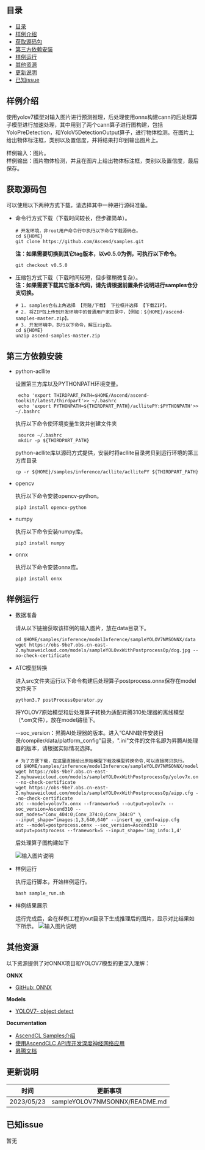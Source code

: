 
## 目录

- [目录](#目录)
- [样例介绍](#样例介绍)
- [获取源码包](#获取源码包)
- [第三方依赖安装](#第三方依赖安装)
- [样例运行](#样例运行)
- [其他资源](#其他资源)
- [更新说明](#更新说明)
- [已知issue](#已知issue)
    
## 样例介绍

使用yolov7模型对输入图片进行预测推理，后处理使用onnx构建cann的后处理算子模型进行加速处理，其中用到了两个cann算子进行图构建，包括YoloPreDetection，和YoloV5DetectionOutput算子，进行物体检测。在图片上给出物体标注框，类别以及置信度，并将结果打印到输出图片上。
  
样例输入：图片。    
样例输出：图片物体检测，并且在图片上给出物体标注框，类别以及置信度，最后保存。

## 获取源码包
    
 可以使用以下两种方式下载，请选择其中一种进行源码准备。

 - 命令行方式下载（下载时间较长，但步骤简单）。

   ```    
   # 开发环境，非root用户命令行中执行以下命令下载源码仓。    
   cd ${HOME}     
   git clone https://github.com/Ascend/samples.git
   ```
   **注：如果需要切换到其它tag版本，以v0.5.0为例，可执行以下命令。**
   ```
   git checkout v0.5.0
   ```   
 - 压缩包方式下载（下载时间较短，但步骤稍微复杂）。   
   **注：如果需要下载其它版本代码，请先请根据前置条件说明进行samples仓分支切换。**   
   ``` 
   # 1. samples仓右上角选择 【克隆/下载】 下拉框并选择 【下载ZIP】。    
   # 2. 将ZIP包上传到开发环境中的普通用户家目录中，【例如：${HOME}/ascend-samples-master.zip】。     
   # 3. 开发环境中，执行以下命令，解压zip包。     
   cd ${HOME}    
   unzip ascend-samples-master.zip
   ```

## 第三方依赖安装

- python-acllite

   设置第三方库以及PYTHONPATH环境变量。
    
   ```   
    echo 'export THIRDPART_PATH=$HOME/Ascend/ascend-toolkit/latest/thirdpart'>> ~/.bashrc    
    echo 'export PYTHONPATH=${THIRDPART_PATH}/acllitePY:$PYTHONPATH'>> ~/.bashrc
   ```

   执行以下命令使环境变量生效并创建文件夹
   
   ```     
    source ~/.bashrc
    mkdir -p ${THIRDPART_PATH}
   ```

   python-acllite库以源码方式提供，安装时将acllite目录拷贝到运行环境的第三方库目录

    ```
    cp -r ${HOME}/samples/inference/acllite/acllitePY ${THIRDPART_PATH}

    ```   
 - opencv

   执行以下命令安装opencv-python。
   ```
   pip3 install opencv-python
   ```
 - numpy

   执行以下命令安装numpy库。
   ```
   pip3 install numpy
   ``` 
 - onnx

   执行以下命令安装onnx库。
   ```
   pip3 install onnx
   ``` 
## 样例运行

  - 数据准备

    请从以下链接获取该样例的输入图片，放在data目录下。
        
    ```    
    cd $HOME/samples/inference/modelInference/sampleYOLOV7NMSONNX/data
    wget https://obs-9be7.obs.cn-east-2.myhuaweicloud.com/models/sampleYOLOvxWithPostprocessOp/dog.jpg --no-check-certificate
    ```

  - ATC模型转换

    进入src文件夹运行以下命令构建后处理算子postprocess.onnx保存在model文件夹下

    ```
    python3.7 postProcessOperator.py
    ```

    将YOLOV7原始模型和后处理算子转换为适配昇腾310处理器的离线模型（\*.om文件），放在model路径下。
    
    --soc_version：昇腾AI处理器的版本。进入“CANN软件安装目录/compiler/data/platform_config”目录，".ini"文件的文件名即为昇腾AI处理器的版本，请根据实际情况选择。

    ```
    # 为了方便下载，在这里直接给出原始模型下载及模型转换命令,可以直接拷贝执行。
    cd $HOME/samples/inference/modelInference/sampleYOLOV7NMSONNX/model
    wget https://obs-9be7.obs.cn-east-2.myhuaweicloud.com/models/sampleYOLOvxWithPostprocessOp/yolov7x.onnx --no-check-certificate
    wget https://obs-9be7.obs.cn-east-2.myhuaweicloud.com/models/sampleYOLOvxWithPostprocessOp/aipp.cfg --no-check-certificate
    atc --model=yolov7x.onnx --framework=5 --output=yolov7x --soc_version=Ascend310 --out_nodes="Conv_404:0;Conv_374:0;Conv_344:0" \
    --input_shape="images:1,3,640,640" --insert_op_conf=aipp.cfg
    atc --model=postprocess.onnx --soc_version=Ascend310 --output=postprocess --framework=5 --input_shape='img_info:1,4'                                                              
    ```

    后处理算子图构建如下
    
    ![输入图片说明](https://obs-9be7.obs.cn-east-2.myhuaweicloud.com/models/sampleYOLOvxWithPostprocessOp/a.png "image-20211028101534906.png")

  - 样例运行
    

    执行运行脚本，开始样例运行。
    ```
    bash sample_run.sh
    ```
  - 样例结果展示
    
    运行完成后，会在样例工程的out目录下生成推理后的图片，显示对比结果如下所示。
   ![输入图片说明](https://obs-9be7.obs.cn-east-2.myhuaweicloud.com/models/sampleYOLOvxWithPostprocessOp/out.jpg "image-20211028101534905.png")
   

## 其他资源

以下资源提供了对ONNX项目和YOLOV7模型的更深入理解：

**ONNX**
- [GitHub: ONNX](https://github.com/onnx/onnx)

**Models**
- [YOLOV7- object detect](https://github.com/Ascend/modelzoo-GPL/tree/master/built-in/ACL_Pytorch/Yolov7_for_Pytorch)

**Documentation**
- [AscendCL Samples介绍](../README_CN.md)
- [使用AscendCLC API库开发深度神经网络应用](https://www.hiascend.com/document/detail/zh/CANNCommunityEdition/600alpha006/infacldevg/aclcppdevg/aclcppdevg_000000.html)
- [昇腾文档](https://www.hiascend.com/document?tag=community-developer)

## 更新说明
  | 时间 | 更新事项 |
|----|------|
| 2023/05/23 | sampleYOLOV7NMSONNX/README.md |
  

## 已知issue

  暂无
